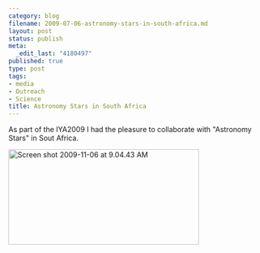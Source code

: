 ```yaml
--- 
category: blog
filename: 2009-07-06-astronomy-stars-in-south-africa.md
layout: post
status: publish
meta: 
  _edit_last: "4180497"
published: true
type: post
tags: 
- media
- Outreach
- Science
title: Astronomy Stars in South Africa
---
```

As part of the IYA2009 I had the pleasure to collaborate with "Astronomy Stars" in Sout Africa.

<a href="http://www.southernscience.co.za/astronomystars/reach03.php"><img class="aligncenter size-full wp-image-695" title="Screen shot 2009-11-06 at 9.04.43 AM" src="http://nasonurb.files.wordpress.com/2009/11/screen-shot-2009-11-06-at-9-04-43-am.jpg" alt="Screen shot 2009-11-06 at 9.04.43 AM" width="376" height="188" /></a>
